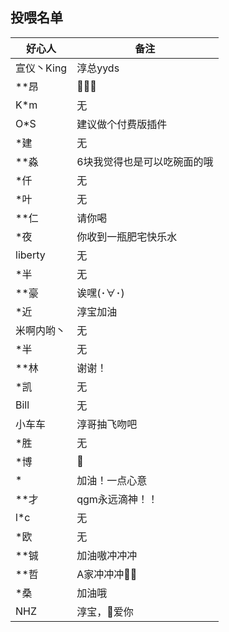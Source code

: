 ## 投喂名单
| 好心人     | 备注                        |
| ---------- | --------------------------- |
| 宣仪丶King | 淳总yyds                    |
| **昂       | 🍉🍉🍉                         |
| K*m        | 无                          |
| O*S        | 建议做个付费版插件          |
| *建        | 无                          |
| **淼       | 6块我觉得也是可以吃碗面的哦 |
| *仟        | 无                          |
| *叶        | 无                          |
| **仁       | 请你喝                      |
| *夜        | 你收到一瓶肥宅快乐水        |
| liberty    | 无                          |
| *半        | 无                          |
| **豪       | 诶嘿(･∀･)                   |
| *近        | 淳宝加油                    |
| 米啊内哟丶 | 无                          |
| *半        | 无                          |
| **林       | 谢谢！                      |
| *凯        | 无                          |
| Bill       | 无                          |
| 小车车     | 淳哥抽飞吻吧                |
| *胜        | 无                          |
| *博        | 🐸                           |
| *          | 加油！一点心意              |
| **才       | qgm永远滴神！！             |
| l*c        | 无                          |
| *欧        | 无                          |
| **铖       | 加油嗷冲冲冲                |
| **哲       | A家冲冲冲👴🏾                 |
| *桑        | 加油哦                      |
| NHZ        | 淳宝，👩爱你                 |